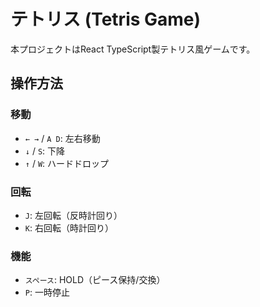 # テトリス (Tetris Game)

本プロジェクトはReact TypeScript製テトリス風ゲームです。


## 操作方法

### 移動
- `← →` / `A D`: 左右移動
- `↓` / `S`: 下降
- `↑` / `W`: ハードドロップ

### 回転
- `J`: 左回転（反時計回り）
- `K`: 右回転（時計回り）

### 機能
- `スペース`: HOLD（ピース保持/交換）
- `P`: 一時停止


```
